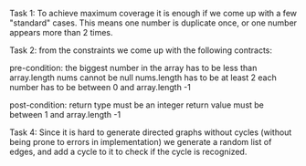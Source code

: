Task 1:
To achieve maximum coverage it is enough if we come up with a few "standard" cases. This means one number is duplicate once, or one number appears more than 2 times.

Task 2:
from the constraints we come up with the following contracts:

pre-condition:
the biggest number in the array has to be less than array.length
nums cannot be null
nums.length has to be at least 2
each number has to be between 0 and array.length -1

post-condition:
return type must be an integer
return value must be between 1 and array.length -1

Task 4:
Since it is hard to generate directed graphs without cycles (without being prone to errors in implementation) we generate a random list of edges, and add a cycle to it to check if the cycle is recognized.